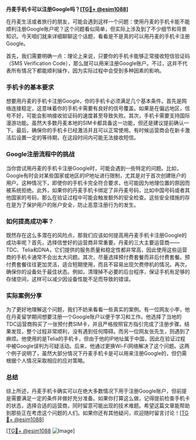 **丹麦手机卡可以注册Google吗？[[TG💪+ @esim1088](https://t.me/s/esim1088)]**

在丹麦生活或者旅行的朋友，可能会遇到这样一个问题：使用丹麦的手机卡能不能顺利注册Google账户呢？这个问题看似简单，但实际上涉及到了不少细节和背景知识。今天咱们就来详细聊聊这个话题，看看是不是真的可以用丹麦的手机卡注册Google。

首先，我们需要明确一点：理论上来说，只要你的手机卡能够正常接收短信验证码（SMS Verification Code），那么就可以用来注册Google账户。不过，这并不代表所有情况下都能顺利操作，因为实际过程中会受到多种因素的影响。

### 手机卡的基本要求

想要用丹麦的手机卡注册Google，你的手机卡必须满足几个基本条件。首先是网络连接稳定，这意味着你的手机卡需要有良好的信号覆盖。如果是在偏远地区，信号不好，可能会影响接收验证码的速度甚至导致失败。其次，手机卡需要支持国际漫游功能。虽然大多数丹麦本地的SIM卡都具备这一功能，但还是建议提前确认一下。最后，确保你的手机卡已经激活并且可以正常使用。有时候运营商会在新卡激活后设置一定的等待期，在这段时间内可能无法接收短信。

### Google注册流程中的挑战

当你尝试用丹麦的手机卡注册Google时，可能会遇到一些特定的问题。比如，Google有时会对某些国家或地区的IP地址进行限制，尤其是对于首次创建账户的用户。这种情况下，即使你的手机卡完全符合要求，也可能因为地理位置的原因而被系统拒绝。此外，如果你的丹麦手机卡绑定了非丹麦号码，比如中国号码或者其他国家的号码，那么在验证过程中可能会触发额外的安全检查。这些安全措施的存在是为了保护用户的账户安全，防止恶意注册行为的发生。

### 如何提高成功率？

既然存在这么多潜在的风险点，那我们应该如何提高用丹麦手机卡注册Google的成功率呢？首先，选择信誉好的运营商非常重要。丹麦的三大主要运营商——TDC、Telia和DNA，它们提供的服务质量和稳定性都非常高，因此使用这些运营商的手机卡通常不会出太大问题。其次，尽量选择预付费套餐而非后付费套餐。预付费套餐往往更加灵活，适合短期使用，而且不容易出现欠费停机的情况。再次，确保你的设备处于最佳状态。例如，清理掉不必要的后台程序，保证手机有足够的存储空间，这样可以减少因设备性能不足而导致的错误。

### 实际案例分享

为了更好地理解这个问题，我们不妨来看看一些真实的案例。有一位网友小李，他在丹麦留学期间想要注册一个Google账户以便于学习和工作。他选择了当地的TDC运营商购买了一张预付费SIM卡，并且严格按照官方指引完成了注册步骤。结果发现，整个过程非常顺利，没有遇到任何障碍。而另一位网友张先生，则遇到了麻烦。他使用的是Telia的手机卡，但由于他的IP地址属于中国，因此在验证过程中被Google误判为可疑活动。后来，他通过更换Wi-Fi网络解决了这个问题。这两个例子说明了，虽然大部分情况下丹麦手机卡是可以用来注册Google的，但仍需根据个人情况采取相应的应对策略。

### 总结

综上所述，丹麦手机卡确实可以在绝大多数情况下用于注册Google账户，但前提是需要满足一定的条件并做好充分准备。如果你打算这么做，记得提前检查手机卡的状态，选择合适的运营商，同时留意可能出现的技术难题。希望这篇文章能帮助到那些正在考虑这个问题的人们。如果你还有其他疑问，欢迎随时留言讨论！[[TG💪+ @esim1088](https://t.me/s/esim1088)]

[[TG💪+ @esim1088](https://t.me/s/esim1088) ![Image](https://i.postimg.cc/4NQfJmqS/Snipaste-2025-05-13-00-14-12.png)]